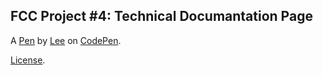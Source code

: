 FCC  Project #4: Technical Documantation Page
---------------------------------------------


A [Pen](https://codepen.io/CodeMoo/pen/pqVRyO) by [Lee](https://codepen.io/CodeMoo) on [CodePen](https://codepen.io).

[License](https://codepen.io/CodeMoo/pen/pqVRyO/license).